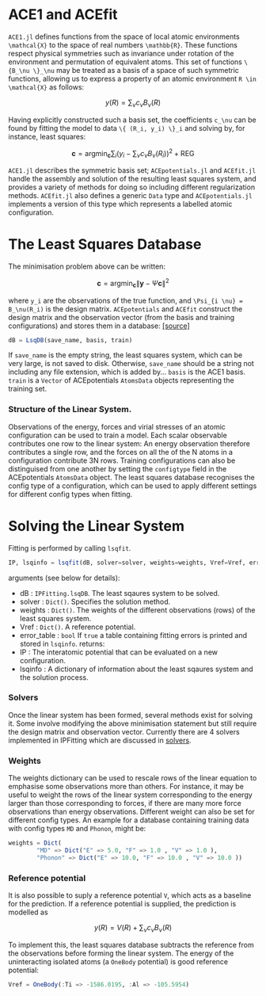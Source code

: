 # ACE1 and ACEfit

`ACE1.jl` defines functions from the space of local atomic environments `` \mathcal{X}`` to the space of real numbers ``\mathbb{R}``. These functions respect physical symmetries such as invariance under rotation of the environment and permutation of equivalent atoms. This set of functions ``\{B_\nu \}_\nu`` may be treated as a basis of a space of such symmetric functions, allowing us to express a property of an atomic environment ``R \in \mathcal{X}`` as follows:
```math
y(R) = \sum_\nu c_\nu B_\nu(R)
```
Having explicitly constructed such a basis set, the coefficients ``c_\nu`` can be found by fitting the model to data ``\{ (R_i, y_i) \}_i`` and solving by, for instance, least squares:
```math
\mathbf{c} = \text{arg} \min_\mathbf{c} \sum_i \left( y_i - \sum_\nu c_\nu B_\nu(R_i) \right)^2 + \text{REG}
```
`ACE1.jl` describes the symmetric basis set; `ACEpotentials.jl` and `ACEfit.jl` handle the assembly and solution of the resulting least squares system, and provides a variety of methods for doing so including different regularization methods.
`ACEfit.jl` also defines a generic `Data` type and `ACEpotentials.jl` implements a version of this type which represents a labelled atomic configuration.

# The Least Squares Database

The minimisation problem above can be written:
```math
\mathbf{c} = \text{arg} \min_\mathbf{c} \| \mathbf{y} - \Psi \mathbf{c} \|^2
```
where ``y_i`` are the observations of the true function, and ``\Psi_{i \nu} = B_\nu(R_i)`` is the design matrix. `ACEpotentials` and `ACEfit` construct the design matrix and the observation vector (from the basis and training configurations) and stores them in a database: [[source]](https://github.com/ACEsuit/IPFitting.jl/blob/main/src/lsq_db.jl)
```julia
dB = LsqDB(save_name, basis, train)
```
If `save_name` is the empty string, the least squares system, which can be very large, is not saved to disk. Otherwise, `save_name` should be a string not including any file extension, which is added by... `basis` is the ACE1 basis. `train` is a `Vector` of ACEpotentials `AtomsData` objects representing the training set. 

### Structure of the Linear System.

Observations of the energy, forces and virial stresses of an atomic configuration can be used to train a model. Each scalar observable contributes one row to the linear system: An energy observation therefore contributes a single row, and the forces on all the of the N atoms in a configuration contribute 3N rows.
Training configurations can also be distinguised from one another by setting the `configtype` field in the ACEpotentials `AtomsData` object. The least squares database recognises the config type of a configuration, which can be used to apply different settings for different config types when fitting.

# Solving the Linear System

Fitting is performed by calling `lsqfit`.
```julia
IP, lsqinfo = lsqfit(dB, solver=solver, weights=weights, Vref=Vref, error_table=true)
```
arguments (see below for details):
* dB : `IPFitting.lsqDB`. The least sqaures system to be solved.
* solver : `Dict()`. Specifies the solution method.
* weights : `Dict()`. The weights of the different observations (rows) of the least squares system.
* Vref : `Dict()`. A reference potential.
* error_table : `bool` If `true` a table containing fitting errors is printed and stored in `lsqinfo`. 
returns:
* IP : The interatomic potential that can be evaluated on a new configuration.
* lsqinfo : A dictionary of information about the least sqaures system and the solution process.

### Solvers

Once the linear system has been formed, several methods exist for solving it. Some involve modifying the above minimisation statement but still require the design matrix and observation vector. Currently there are 4 solvers implemented in IPFitting which are discussed in [solvers](../tutorials/Solvers.md).

### Weights

The weights dictionary can be used to rescale rows of the linear equation to emphasise some observations more than others. For instance, it may be useful to weight the rows of the linear system corresponding to the energy larger than those corresponding to forces, if there are many more force observations than energy observations.
Different weight can also be set for different config types. An example for a database containing training data with config types `MD` and `Phonon`, might be:
```julia
weights = Dict(
        "MD" => Dict("E" => 5.0, "F" => 1.0 , "V" => 1.0 ),
        "Phonon" => Dict("E" => 10.0, "F" => 10.0 , "V" => 10.0 ))
```

### Reference potential

It is also possible to suply a reference potential ``V``, which acts as a baseline for the prediction. If a reference potential is supplied, the prediction is modelled as
```math
y(R) = V(R) + \sum_\nu c_\nu B_\nu(R)
```
To implement this, the least squares database subtracts the reference from the observations before forming the linear system. The energy of the uninteracting isolated atoms (a `OneBody` potential) is good reference potential:
```julia
Vref = OneBody(:Ti => -1586.0195, :Al => -105.5954)
```

